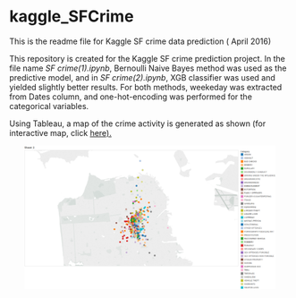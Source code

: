 # kaggle_SFCrime
This is the readme file for Kaggle SF crime data prediction ( April 2016)
 
<p>This repository is created for the Kaggle SF crime prediction project. In the file name <i>SF crime(1).ipynb</i>, Bernoulli Naive Bayes method was used as the predictive model, and 
in <i>SF crime(2).ipynb</i>, XGB classifier was used and yielded slightly better results. For both methods, weekeday was extracted from Dates column, and one-hot-encoding was performed for the 
categorical variables.</p>

<p> Using Tableau, a map of the crime activity is generated as shown (for interactive map, click <a href="https://public.tableau.com/shared/Y97YS342M?:display_count=yes"> here).</a>
<p align="center">
  <img src="crime_location.png" width="450"/>
</p>
